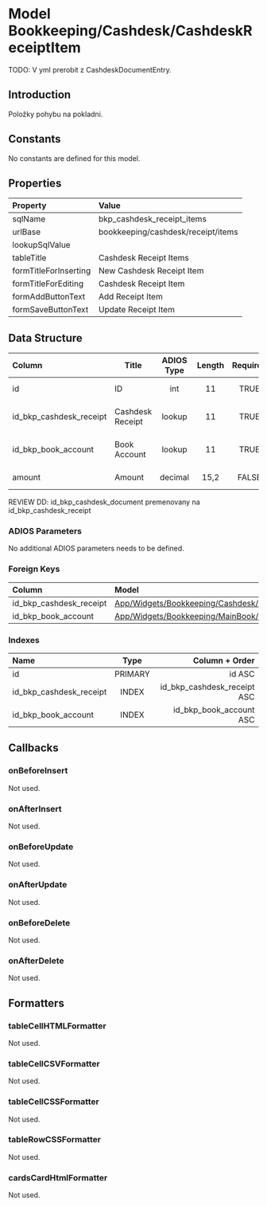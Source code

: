 # Model Bookkeeping/Cashdesk/CashdeskReceiptItem

TODO: V yml prerobit z CashdeskDocumentEntry.

## Introduction

Položky pohybu na pokladni.

## Constants

No constants are defined for this model.

## Properties

| Property              | Value                          |
| :-------------------- | :----------------------------- |
| sqlName               | bkp_cashdesk_receipt_items     |
| urlBase               | bookkeeping/cashdesk/receipt/items |
| lookupSqlValue        |                                |
| tableTitle            | Cashdesk Receipt Items         |
| formTitleForInserting | New Cashdesk Receipt Item      |
| formTitleForEditing   | Cashdesk Receipt Item          |
| formAddButtonText     | Add Receipt Item               |
| formSaveButtonText    | Update Receipt Item            |

## Data Structure

| Column                  | Title            | ADIOS Type | Length | Required | Notes                     |
| :---------------------- | ---------------- | :--------: | :----: | :------: | :------------------------ |
| id                      | ID               |    int     |   11   |   TRUE   | Jedinečné ID záznamu      |
| id_bkp_cashdesk_receipt | Cashdesk Receipt |   lookup   |   11   |   TRUE   | ID pokladničného dokladu  |
| id_bkp_book_account     | Book Account     |   lookup   |   11   |   TRUE   | ID účtu z účtovnej osnovy |
| amount                  | Amount           |  decimal   |  15,2  |  FALSE   | Suma položky transakcie   |

REVIEW DD: id_bkp_cashdesk_document premenovany na id_bkp_cashdesk_receipt

### ADIOS Parameters

No additional ADIOS parameters needs to be defined.

### Foreign Keys

| Column                  | Model                                                                                                      | Relation | OnUpdate | OnDelete |
| :---------------------- | :--------------------------------------------------------------------------------------------------------- | :------: | -------- | -------- |
| id_bkp_cashdesk_receipt | [App/Widgets/Bookkeeping/Cashdesk/Models/CashdeskReceipt](../../../Bookkeeping/Cashdesk/Models/CashdeskReceipt.md) |   1:N    | Cascade  | Restrict |
| id_bkp_book_account     | [App/Widgets/Bookkeeping/MainBook/Models/BookAccount](../../../Bookkeeping/MainBook/Models/BookAccount.md)         |   1:N    | Cascade  | Restrict |

### Indexes

| Name                    |  Type   |              Column + Order |
| :---------------------- | :-----: | --------------------------: |
| id                      | PRIMARY |                      id ASC |
| id_bkp_cashdesk_receipt |  INDEX  | id_bkp_cashdesk_receipt ASC |
| id_bkp_book_account     |  INDEX  |     id_bkp_book_account ASC |

## Callbacks

### onBeforeInsert
Not used.

### onAfterInsert
Not used.

### onBeforeUpdate
Not used.

### onAfterUpdate
Not used.

### onBeforeDelete
Not used.

### onAfterDelete
Not used.

## Formatters

### tableCellHTMLFormatter
Not used.

### tableCellCSVFormatter
Not used.

### tableCellCSSFormatter
Not used.

### tableRowCSSFormatter
Not used.

### cardsCardHtmlFormatter
Not used.
